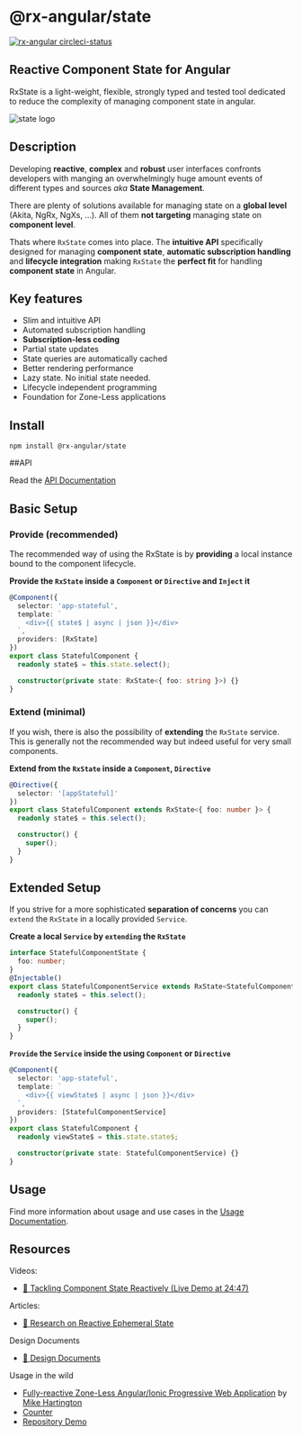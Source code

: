 # @rx-angular/state

[![rx-angular circleci-status](https://circleci.com/gh/BioPhoton/rx-angular.svg?style=shield)](https://circleci.com/gh/BioPhoton/rx-angular)

## Reactive Component State for Angular

RxState is a light-weight, flexible, strongly typed and tested tool dedicated to reduce the complexity of managing component state in angular.

![state logo](https://raw.githubusercontent.com/BioPhoton/rx-angular/master/libs/state/images/state_logo.png)

## Description

Developing **reactive**, **complex** and **robust** user interfaces confronts developers with manging an overwhelmingly huge amount
events of different types and sources _aka_ **State Management**.

There are plenty of solutions available for managing state on a **global level** (Akita, NgRx, NgXs, ...). All of
them **not targeting** managing state on **component level**.

Thats where `RxState` comes into place.
The **intuitive API** specifically designed for managing **component state**, **automatic subscription handling** and
**lifecycle integration** making `RxState` the **perfect fit** for handling **component state** in Angular.

## Key features

- Slim and intuitive API
- Automated subscription handling
- **Subscription-less coding**
- Partial state updates
- State queries are automatically cached
- Better rendering performance
- Lazy state. No initial state needed.
- Lifecycle independent programming
- Foundation for Zone-Less applications

## Install

`npm install @rx-angular/state`

##API

Read the [API Documentation](./docs/api.md)

## Basic Setup

### Provide (recommended)

The recommended way of using the RxState is by **providing** a local instance bound to the component lifecycle.

**Provide the `RxState` inside a `Component` or `Directive` and `Inject` it**

```typescript
@Component({
  selector: 'app-stateful',
  template: `
    <div>{{ state$ | async | json }}</div>
  `,
  providers: [RxState]
})
export class StatefulComponent {
  readonly state$ = this.state.select();

  constructor(private state: RxState<{ foo: string }>) {}
}
```

### Extend (minimal)

If you wish, there is also the possibility of **extending** the `RxState` service. This is generally
not the recommended way but indeed useful for very small components.

**Extend from the `RxState` inside a `Component`, `Directive`**

```typescript
@Directive({
  selector: '[appStateful]'
})
export class StatefulComponent extends RxState<{ foo: number }> {
  readonly state$ = this.select();

  constructor() {
    super();
  }
}
```

## Extended Setup

If you strive for a more sophisticated **separation of concerns** you can `extend` the `RxState` in a
locally provided `Service`.

**Create a local `Service` by `extending` the `RxState`**

```typescript
interface StatefulComponentState {
  foo: number;
}
@Injectable()
export class StatefulComponentService extends RxState<StatefulComponentState> {
  readonly state$ = this.select();

  constructor() {
    super();
  }
}
```

**`Provide` the `Service` inside the using `Component` or `Directive`**

```typescript
@Component({
  selector: 'app-stateful',
  template: `
    <div>{{ viewState$ | async | json }}</div>
  `,
  providers: [StatefulComponentService]
})
export class StatefulComponent {
  readonly viewState$ = this.state.state$;

  constructor(private state: StatefulComponentService) {}
}
```

## Usage

Find more information about usage and use cases in the [Usage Documentation](./docs/usage.md).

## Resources

Videos:

- [🎥 Tackling Component State Reactively (Live Demo at 24:47)](https://www.youtube.com/watch?v=I8uaHMs8rw0)

Articles:

- [💾 Research on Reactive Ephemeral State](https://dev.to/rxjs/research-on-reactive-ephemeral-state-in-component-oriented-frameworks-38lk)

Design Documents

- [💾 Design Documents](https://hackmd.io/wVkWRc3XQWmtM6YcktRTrA)

Usage in the wild

- [Fully-reactive Zone-Less Angular/Ionic Progressive Web Application](https://startrack-ng.web.app/search) by [Mike Hartington](https://twitter.com/mhartington)
- [Counter](https://stackblitz.com/edit/rx-angular-state-demo?file=src%2Fapp%2Fcounter.component.ts)
- [Repository Demo](https://github.com/BioPhoton/rx-angular/tree/master/apps/rx-angular-state-demo)
